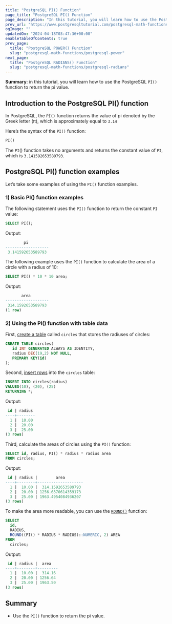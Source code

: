 ```yaml
---
title: "PostgreSQL PI() Function"
page_title: "PostgreSQL PI() Function"
page_description: "In this tutorial, you will learn how to use the PostgreSQL PI() function to return the pi value."
prev_url: "https://www.postgresqltutorial.com/postgresql-math-functions/postgresql-pi-function/"
ogImage: ""
updatedOn: "2024-04-18T03:47:36+00:00"
enableTableOfContents: true
prev_page: 
  title: "PostgreSQL POWER() Function"
  slug: "postgresql-math-functions/postgresql-power"
next_page: 
  title: "PostgreSQL RADIANS() Function"
  slug: "postgresql-math-functions/postgresql-radians"
---
```





**Summary**: in this tutorial, you will learn how to use the PostgreSQL `PI()` function to return the pi value.


## Introduction to the PostgreSQL PI() function

In PostgreSQL, the `PI()` function returns the value of pi denoted by the Greek letter (π), which is approximately equal to `3.14`

Here’s the syntax of the `PI()` function:


```sql
PI()
```
The `PI`() function takes no arguments and returns the constant value of `PI`, which is `3.141592653589793`.


## PostgreSQL PI() function examples

Let’s take some examples of using the `PI()` function examples.


### 1\) Basic PI() function examples

The following statement uses the `PI()` function to return the constant `PI` value:


```sql
SELECT PI();
```
Output:


```sql
        pi
-------------------
 3.141592653589793
```
The following example uses the `PI()` function to calculate the area of a circle with a radius of 10:


```sql
SELECT PI() * 10 * 10 area;
```
Output:


```sql
       area
-------------------
 314.1592653589793
(1 row)
```

### 2\) Using the PI() function with table data

First, [create a table](../postgresql-tutorial/postgresql-create-table) called `circles` that stores the radiuses of circles:


```sql
CREATE TABLE circles(
   id INT GENERATED ALWAYS AS IDENTITY,
   radius DEC(19,2) NOT NULL,
   PRIMARY KEY(id)
);
```
Second, [insert rows](../postgresql-tutorial/postgresql-insert) into the `circles` table:


```sql
INSERT INTO circles(radius)
VALUES(10), (20), (25)
RETURNING *;
```
Output:


```sql
 id | radius
----+--------
  1 |  10.00
  2 |  20.00
  3 |  25.00
(3 rows)
```
Third, calculate the areas of circles using the `PI()` function:


```sql
SELECT id, radius, PI() * radius * radius area
FROM circles;
```
Output:


```sql
 id | radius |        area
----+--------+--------------------
  1 |  10.00 |  314.1592653589793
  2 |  20.00 | 1256.6370614359173
  3 |  25.00 | 1963.4954084936207
(3 rows)
```
To make the area more readable, you can use the [`ROUND()`](postgresql-round) function:


```sql
SELECT
  id,
  RADIUS,
  ROUND((PI() * RADIUS * RADIUS)::NUMERIC, 2) AREA
FROM
  circles;
```
Output:


```sql
 id | radius |  area
----+--------+---------
  1 |  10.00 |  314.16
  2 |  20.00 | 1256.64
  3 |  25.00 | 1963.50
(3 rows)
```

## Summary

* Use the `PI()` function to return the pi value.


